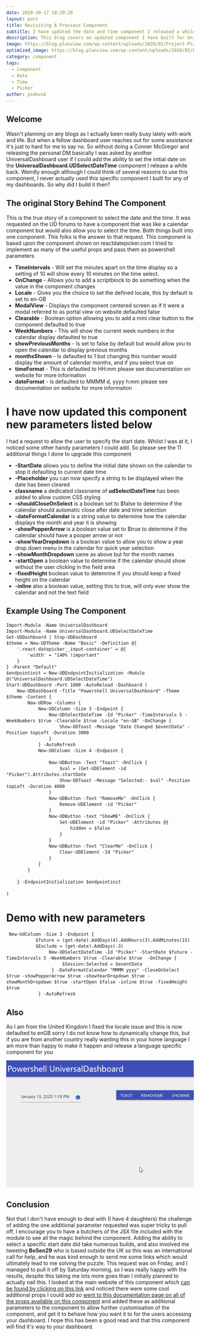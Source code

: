 ```yaml
---
date: 2020-10-17 18:20:20
layout: post
title: Revisiting A Previous Component
subtitle: I have updated the date and time component I released a while back
description: This blog covers an updated component I have built for Universal Dashboard. The blog will cover this updated component and how to it in your dashboard
image: https://blog.planview.com/wp-content/uploads/2020/02/Project-Planning-and-Delivery.jpg
optimized_image: https://blog.planview.com/wp-content/uploads/2020/02/Project-Planning-and-Delivery.jpg
category: component
tags:
  - Component
  - Date
  - Time
  - Picker
author: psdevuk
---
```


## Welcome

 Wasn't planning on any blogs as I actually been really busy lately with work and life. But when a fellow dashboard user reaches out for some assistance it's just to hard for me to say no.  So without doing a Conner McGregor and releasing the personal DM basically I was asked by another UniversalDashboard user if I could add the ability to set the initial date on the **UniversalDashboard.UDSelectDateTime** component I release a while back.
 Weirdly enough although I could think of several reasons to use this component, I never actually used this specific component I built for any of my dashboards. So why did I build it then?

## The original Story Behind The Component
This is the true story of a component to select the date and the time.  It was requested on the UD forums to have a component that was like a calendar component
but would also allow you to select the time. Both things built into one component.  This folks is the answer to that request.  This component is based upon the component shown on reactdatepicker.com I tried to implement as many of the useful props and pass them as powershell parameters
* **TimeIntervals** - Will set the minutes apart on the time display so a setting of 10 will show every 10 minutes on the time select.
* **OnChange** - Allows you to add a scriptblock to do something when the value in the component changes
* **Locale** - Gives you the choice to set the defined locale, this by default is set to en-GB
* **ModalView** - Displays the component centered screen as if it were a modal referred to as portal view on website defaulted false
* **Clearable** - Boolean option allowing you to add a mini clear button to the component defaulted to true
* **WeekNumbers** - This will show the current week numbers in the calendar display defaulted to true
* **showPreviousMonths** - Is set to false by default but would allow you to open the calendar to display previous months
* **monthsShown** - Is defaulted to 1 but changing this number would display the amount of calendar months, and if you select true on 
* **timeFormat** - This is defaulted to HH:mm please see documentation on website for more information
* **dateFormat** - Is defaulted to MMMM d, yyyy h:mm  please see documentation on website for more informaiton

# I have now updated this component new parameters listed below
 
 I had a request to allow the user to specify the start date.  Whilst I was at it, I noticed some other handy parameters I could add. So please see the 11 additional things I done to upgrade this component
 
* **-StartDate** allows you to define the initial date shown on the calendar to stop it defaulting to current date time
* **-Placeholder** you can now specify a string to be displayed when the date has been cleared
* **classname** a dedicated classname of **udSelectDateTime** has been added to allow custom CSS styling
* **-shouldCloseOnSelect** is a boolean set to $false to determine if the calendar should automatic close after date and time selection
* **-dateFormatCalendar** is a string value to determine how the calendar displays the month and year it is showing
* **-showPopperArrow** is a boolean value set to $true to determine if the calendar should have a pooper arrow or not
* **-showYearDropdown** is a boolean value to allow you to show a year drop down menu in the calendar for quick year selection
* **-showMonthDropdown** same as above but for the month names
* **-startOpen** a boolean value to determine if the calendar should show without the user clicking in the field area
* **-fixedHeight** boolean value to detemrine if you should keep a fixed height on the calendar
* **-inline** also a boolean value, setting this to true, will only ever show the calendar and not the text field

## Example Using The Component
```
Import-Module -Name UniversalDashboard
Import-Module -Name UniversalDashboard.UDSelectDateTime
Get-UDDashboard | Stop-UDDashboard
$theme = New-UDTheme -Name "Basic" -Definition @{
    '.react-datepicker__input-container' = @{
        'width' = "140% !important"
    }
} -Parent "Default"
$endpointinit = New-UDEndpointInitialization -Module @("UniversalDashboard.UDSelectDateTime")
Start-UDDashboard -Port 1000 -AutoReload -Dashboard (
    New-UDDashboard -Title "Powershell UniversalDashboard" -Theme $theme -Content {
        New-UDRow -Columns {
            New-UDColumn -Size 3 -Endpoint {
                New-UDSelectDateTime -Id "Picker" -TimeIntervals 5 -WeekNumbers $true -Clearable $true -Locale "en-GB" -OnChange {
                    Show-UDToast -Message "Date Changed $eventData" -Position topLeft -Duration 3000
                }
            } -AutoRefresh
            New-UDColumn -Size 4 -Endpoint {

                New-UDButton -Text "Toast" -OnClick {
                    $val = (Get-UDElement -id "Picker").Attributes.startDate
                    Show-UDToast -Message "Selected:- $val" -Position topLeft -Duration 4000
                }
                New-UDButton -Text "RemoveMe" -OnClick {
                    Remove-UDElement -id "Picker"
                }
                New-UDButton -text "ShowME" -OnClick {
                    Set-UDElement -id "Picker" -Attributes @{
                        hidden = $false
                    }
                }
                New-UDButton -Text "ClearMe" -OnClick {
                    Clear-UDElement -Id "Picker"
                }
            }
        }

    } -EndpointInitialization $endpointinit

)
```

# Demo with new parameters

```
 New-UdColumn -Size 3 -Endpoint {
           $future = (get-date).AddDays(4).AddHours(3).AddMinutes(15)
           $Exclude = (get-date).AddDays(-3)
                New-UDSelectDateTime -Id "Picker" -StartDate $future -TimeIntervals 5 -WeekNumbers $true -Clearable $true  -OnChange {
                     $Session:Selected = $eventData
                 } -DateFormatCalendar "MMMM yyyy" -CloseOnSelect $true -showPopperArrow $true -showYearDropdown $true -showMonthDropdown $true -startOpen $false -inline $true -fixedHeight $true
            } -AutoRefresh
```

## Also

  As I am from the United Kingdom I fixed the locale issue and this is now defaulted to enGB sorry I do not know how to dynamically change this, but if you are from another country really wanting this in your home language I am more than happy to make it happen and release a language specific component for you 

 
![placeholder](https://github.com/psDevUK/UDSelectDateTime/blob/master/Example.gif?raw=true "Component Demo")

## Conclusion

  Not that I don't have enough to deal with (I have 4 daughters) the challenge of adding the one additional parameter requested was super tricky to pull off, I encourage you to have a butchers of the JSX file included with the module to see all the magic behind the component.
 Adding the ability to select a specific start date did take numerous builds, and also involved me tweeting **BoSen29** who is based outside the UK so this was an international call for help, and he was kind enough to send me some links which would ultimately lead to me solving the puzzle. This request was on Friday, and I managed to pull it off by Saturday morning, so I was really happy with the results, despite this taking me lots more goes than I initially planned to actually nail this. I looked at the main website of this component which [can be found by clicking on this link](https://reactdatepicker.com/) and noticed there were some cool additional props I could add so [went to this documentation page on all of the props available on this component](https://github.com/Hacker0x01/react-datepicker/blob/master/docs/datepicker.md) and added these as additional parameters to the component to allow further customisation of the component, and get it to behave how you want it to for the users accessing your dashboard.
 I hope this has been a good read and that this component will find it's way to your dashboard. 
 
